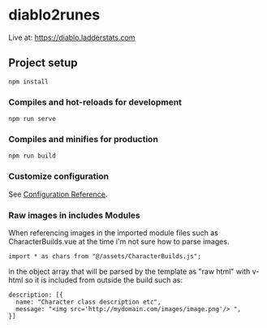# diablo2runes
Live at: https://diablo.ladderstats.com
## Project setup
```
npm install
```

### Compiles and hot-reloads for development
```
npm run serve
```

### Compiles and minifies for production
```
npm run build
```

### Customize configuration
See [Configuration Reference](https://cli.vuejs.org/config/).

### Raw images in includes Modules
When referencing images in the imported module files such as CharacterBuilds.vue at the time i'm not sure how to parse images.
```
import * as chars from "@/assets/CharacterBuilds.js";
```

in the object array that will be parsed by the template as "raw html" with v-html so it is included from outside the build such as:
```
description: [{
  name: "Character class description etc",
  message: "<img src='http://mydomain.com/images/image.png'/> ",
}]
```
